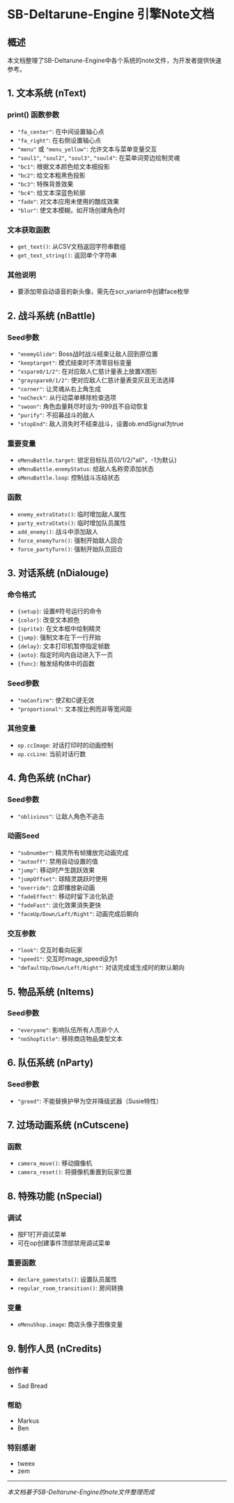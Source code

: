 # SB-Deltarune-Engine 引擎Note文档

## 概述

本文档整理了SB-Deltarune-Engine中各个系统的note文件，为开发者提供快速参考。

## 1. 文本系统 (nText)

### print() 函数参数
- `"fa_center"`: 在中间设置轴心点
- `"fa_right"`: 在右侧设置轴心点
- `"menu"` 或 `"menu_yellow"`: 允许文本与菜单变量交互
- `"soul1"`, `"soul2"`, `"soul3"`, `"soul4"`: 在菜单词旁边绘制灵魂
- `"bc1"`: 根据文本颜色给文本细投影
- `"bc2"`: 给文本粗黑色投影
- `"bc3"`: 特殊背景效果
- `"bc4"`: 给文本深蓝色轮廓
- `"fade"`: 对文本应用未使用的酷炫效果
- `"blur"`: 使文本模糊，如开场创建角色时

### 文本获取函数
- `get_text()`: 从CSV文档返回字符串数组
- `get_text_string()`: 返回单个字符串

### 其他说明
- 要添加带自动语音的新头像，需先在scr_variant中创建face枚举

## 2. 战斗系统 (nBattle)

### Seed参数
- `"enemyGlide"`: Boss战时战斗结束让敌人回到原位置
- `"keeptarget"`: 模式结束时不清零目标变量
- `"xspare0/1/2"`: 在对应敌人仁慈计量表上放置X图形
- `"grayspare0/1/2"`: 使对应敌人仁慈计量表变灰且无法选择
- `"corner"`: 让灵魂从右上角生成
- `"noCheck"`: 从行动菜单移除检查选项
- `"swoon"`: 角色血量耗尽时设为-999且不自动恢复
- `"purify"`: 不招募战斗的敌人
- `"stopEnd"`: 敌人消失时不结束战斗，设置ob.endSignal为true

### 重要变量
- `oMenuBattle.target`: 锁定目标队员(0/1/2/"all"，-1为默认)
- `oMenuBattle.enemyStatus`: 给敌人名称旁添加状态
- `oMenuBattle.loop`: 控制战斗冻结状态

### 函数
- `enemy_extraStats()`: 临时增加敌人属性
- `party_extraStats()`: 临时增加队员属性
- `add_enemy()`: 战斗中添加敌人
- `force_enemyTurn()`: 强制开始敌人回合
- `force_partyTurn()`: 强制开始队员回合

## 3. 对话系统 (nDialouge)

### 命令格式
- `{setup}`: 设置#符号运行的命令
- `{color}`: 改变文本颜色
- `{sprite}`: 在文本框中绘制精灵
- `{jump}`: 强制文本在下一行开始
- `{delay}`: 文本打印机暂停指定帧数
- `{auto}`: 指定时间内自动进入下一页
- `{func}`: 触发结构体中的函数

### Seed参数
- `"noConfirm"`: 使Z和C键无效
- `"proportional"`: 文本按比例而非等宽间距

### 其他变量
- `op.ccImage`: 对话打印时的动画控制
- `op.ccLine`: 当前对话行数

## 4. 角色系统 (nChar)

### Seed参数
- `"oblivious"`: 让敌人角色不追击

### 动画Seed
- `"subnumber"`: 精灵所有帧播放完动画完成
- `"autooff"`: 禁用自动设置的值
- `"jump"`: 移动时产生跳跃效果
- `"jumpOffset"`: 球精灵跳跃时使用
- `"override"`: 立即播放新动画
- `"fadeEffect"`: 移动时留下淡化轨迹
- `"fadeFast"`: 淡化效果消失更快
- `"faceUp/Down/Left/Right"`: 动画完成后朝向

### 交互参数
- `"look"`: 交互时看向玩家
- `"speed1"`: 交互时image_speed设为1
- `"defaultUp/Down/Left/Right"`: 对话完成或生成时的默认朝向

## 5. 物品系统 (nItems)

### Seed参数
- `"everyone"`: 影响队伍所有人而非个人
- `"noShopTitle"`: 移除商店物品类型文本

## 6. 队伍系统 (nParty)

### Seed参数
- `"greed"`: 不能替换护甲为空并降级武器（Susie特性）

## 7. 过场动画系统 (nCutscene)

### 函数
- `camera_move()`: 移动摄像机
- `camera_reset()`: 将摄像机重置到玩家位置

## 8. 特殊功能 (nSpecial)

### 调试
- 按F1打开调试菜单
- 可在op创建事件顶部禁用调试菜单

### 重要函数
- `declare_gamestats()`: 设置队员属性
- `regular_room_transition()`: 房间转换

### 变量
- `oMenuShop.image`: 商店头像子图像变量

## 9. 制作人员 (nCredits)

### 创作者
- Sad Bread

### 帮助
- Markus
- Ben

### 特别感谢
- tweex
- zem

---

*本文档基于SB-Deltarune-Engine的note文件整理而成* 